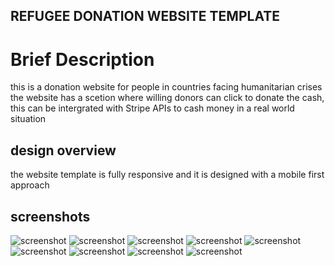 ## REFUGEE DONATION WEBSITE TEMPLATE

# Brief Description
 this is a donation website for people in countries facing humanitarian crises 
 the website has a scetion where willing donors can click to donate the cash, this can be intergrated with Stripe APIs to cash money in a real world situation

## design overview
 the website template is fully responsive and it is designed with a mobile first approach

## screenshots

<img src='https://ik.imagekit.io/x761p7oyp/refugee-web/Screenshot__182__PRa3bwNPe.png?ik-sdk-version=javascript-1.4.3&updatedAt=1663173641226' alt='screenshot' />

<img src='https://ik.imagekit.io/x761p7oyp/refugee-web/Screenshot__188__kofRSwTZiW.png?ik-sdk-version=javascript-1.4.3&updatedAt=1663173641208' alt='screenshot' />

<img src='https://ik.imagekit.io/x761p7oyp/refugee-web/Screenshot__184__U0FE8spiM.png?ik-sdk-version=javascript-1.4.3&updatedAt=1663173641189' alt='screenshot' />

<img src='https://ik.imagekit.io/x761p7oyp/refugee-web/Screenshot__190__Q3nfbnETP3.png?ik-sdk-version=javascript-1.4.3&updatedAt=1663173640864' alt='screenshot' />

<img src='https://ik.imagekit.io/x761p7oyp/refugee-web/Screenshot__187__3VjAdHAbLH.png?ik-sdk-version=javascript-1.4.3&updatedAt=1663173640857' alt='screenshot' />

<img src='https://ik.imagekit.io/x761p7oyp/refugee-web/Screenshot__183__N1sKl6F82.png?ik-sdk-version=javascript-1.4.3&updatedAt=1663173640843' alt='screenshot' />

<img src='https://ik.imagekit.io/x761p7oyp/refugee-web/Screenshot__186__xAYlp0fCCa.png?ik-sdk-version=javascript-1.4.3&updatedAt=1663173641852' alt='screenshot' />

<img src='https://ik.imagekit.io/x761p7oyp/refugee-web/Screenshot__185__XfUEw6rlcG.png?ik-sdk-version=javascript-1.4.3&updatedAt=1663173641892' alt='screenshot' />

<img src='https://ik.imagekit.io/x761p7oyp/refugee-web/Screenshot__189__dhXId0Rwe.png?ik-sdk-version=javascript-1.4.3&updatedAt=1663173642115' alt='screenshot' />
